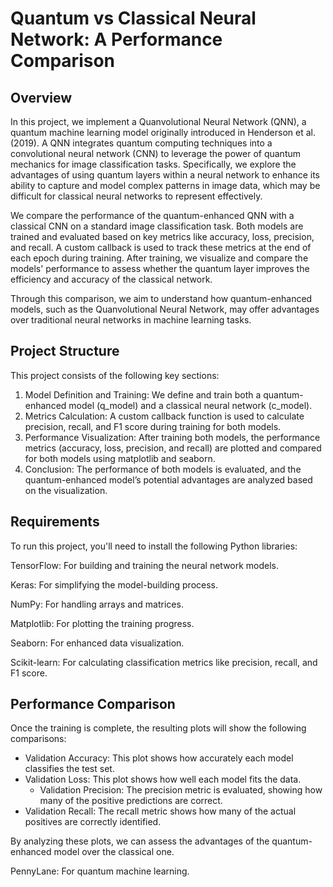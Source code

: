 # Quantum vs Classical Neural Network: A Performance Comparison
## Overview

In this project, we implement a Quanvolutional Neural Network (QNN), a quantum machine learning model originally introduced in Henderson et al. (2019). A QNN integrates quantum computing techniques into a convolutional neural network (CNN) to leverage the power of quantum mechanics for image classification tasks. Specifically, we explore the advantages of using quantum layers within a neural network to enhance its ability to capture and model complex patterns in image data, which may be difficult for classical neural networks to represent effectively.

We compare the performance of the quantum-enhanced QNN with a classical CNN on a standard image classification task. Both models are trained and evaluated based on key metrics like accuracy, loss, precision, and recall. A custom callback is used to track these metrics at the end of each epoch during training. After training, we visualize and compare the models' performance to assess whether the quantum layer improves the efficiency and accuracy of the classical network.

Through this comparison, we aim to understand how quantum-enhanced models, such as the Quanvolutional Neural Network, may offer advantages over traditional neural networks in machine learning tasks.
## Project Structure
This project consists of the following key sections:

1. Model Definition and Training: We define and train both a quantum-enhanced model (q_model) and a classical neural network (c_model).
2. Metrics Calculation: A custom callback function is used to calculate precision, recall, and F1 score during training for both models.
3. Performance Visualization: After training both models, the performance metrics (accuracy, loss, precision, and recall) are plotted and compared for both models using matplotlib and seaborn.
4. Conclusion: The performance of both models is evaluated, and the quantum-enhanced model’s potential advantages are analyzed based on the visualization.

## Requirements

To run this project, you'll need to install the following Python libraries:

TensorFlow: For building and training the neural network models.

Keras: For simplifying the model-building process.

NumPy: For handling arrays and matrices.

Matplotlib: For plotting the training progress.

Seaborn: For enhanced data visualization.

Scikit-learn: For calculating classification metrics like precision, recall, and F1 score.

## Performance Comparison

Once the training is complete, the resulting plots will show the following comparisons:

  * Validation Accuracy: This plot shows how accurately each model classifies the test set.
* Validation Loss: This plot shows how well each model fits the data.
  * Validation Precision: The precision metric is evaluated, showing how many of the positive predictions are correct.
* Validation Recall: The recall metric shows how many of the actual positives are correctly identified.

By analyzing these plots, we can assess the advantages of the quantum-enhanced model over the classical one.

PennyLane: For quantum machine learning.
